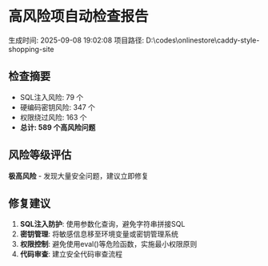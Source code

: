 ﻿# 高风险项自动检查报告
生成时间: 2025-09-08 19:02:08
项目路径: D:\codes\onlinestore\caddy-style-shopping-site

## 检查摘要
- SQL注入风险: 79 个
- 硬编码密钥风险: 347 个
- 权限绕过风险: 163 个
- **总计: 589 个高风险问题**

## 风险等级评估
 **极高风险** - 发现大量安全问题，建议立即修复

## 修复建议
1. **SQL注入防护**: 使用参数化查询，避免字符串拼接SQL
2. **密钥管理**: 将敏感信息移至环境变量或密钥管理系统
3. **权限控制**: 避免使用eval()等危险函数，实施最小权限原则
4. **代码审查**: 建立安全代码审查流程
